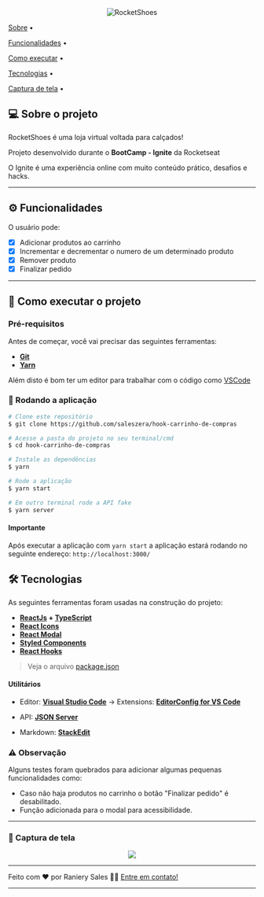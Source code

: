 


<div  align="center">	
	<img src="https://live.staticflickr.com/65535/51069947017_57e801fb43_n.jpg" alt="RocketShoes">
</div>


<p  align="center">

<a  href="#-sobre-o-projeto">Sobre</a> •

<a  href="#%EF%B8%8F-funcionalidades">Funcionalidades</a> •

<a  href="#-como-executar-o-projeto">Como executar</a> •

<a  href="#-tecnologias">Tecnologias</a> •

<a  href="#%EF%B8%8F-captura-de-tela">Captura de tela</a> •

</p>




## 💻 Sobre o projeto


RocketShoes é uma loja virtual voltada para calçados!

Projeto desenvolvido durante o **BootCamp - Ignite** da Rocketseat

O Ignite é uma experiência online com muito conteúdo prático, desafios e hacks.

---

## ⚙️ Funcionalidades

O usuário pode:

- [x] Adicionar produtos ao carrinho
- [x] Incrementar e decrementar o numero de um determinado produto
- [x] Remover produto
- [x] Finalizar pedido
---

## 🚀 Como executar o projeto

### Pré-requisitos

Antes de começar, você vai precisar das seguintes ferramentas:

- **[Git](https://git-scm.com)**
- **[Yarn](https://yarnpkg.com/getting-started/install)**

Além disto é bom ter um editor para trabalhar com o código como [VSCode](https://code.visualstudio.com/)


### 🧭 Rodando a aplicação

```bash
# Clone este repositório
$ git clone https://github.com/saleszera/hook-carrinho-de-compras

# Acesse a pasta do projeto no seu terminal/cmd
$ cd hook-carrinho-de-compras

# Instale as dependências
$ yarn

# Rode a aplicação
$ yarn start

# Em outro terminal rode a API fake
$ yarn server
```
#### Importante
Após executar a aplicação com `yarn start` a aplicação estará rodando no seguinte endereço: `http://localhost:3000/`

## 🛠 Tecnologias


As seguintes ferramentas foram usadas na construção do projeto:


- **[ReactJs](https://pt-br.reactjs.org/docs/getting-started.html) + [TypeScript](https://www.typescriptlang.org/)**
- **[React Icons](https://github.com/react-icons/react-icons)**
- **[React Modal](https://github.com/reactjs/react-modal)**
- **[Styled Components](https://github.com/styled-components/styled-components)**
- **[React Hooks](https://pt-br.reactjs.org/docs/hooks-intro.html)**

> Veja o arquivo [package.json](https://github.com/saleszera/hook-carrinho-de-compras/blob/master/package.json)


#### **Utilitários**

- Editor: **[Visual Studio Code](https://code.visualstudio.com/)** → Extensions: **[EditorConfig for VS Code](https://marketplace.visualstudio.com/items?itemName=EditorConfig.EditorConfig)**

- API: **[JSON Server](https://github.com/typicode/json-server)**

- Markdown: **[StackEdit](https://stackedit.io/)**

### **⚠️ Observação**
Alguns testes foram quebrados para adicionar algumas pequenas funcionalidades como:

- Caso não haja produtos no carrinho o botão "Finalizar pedido" é desabilitado.
- Função adicionada para o modal para acessibilidade.

---
### 🎥️ Captura de tela
  <div align="center"  >
	  <img src="https://media.giphy.com/media/UbqMicOovEO1esmIad/giphy.gif"/>
  </div>  

---

Feito com ❤️ por Raniery Sales 👋🏽 [Entre em contato!](https://www.linkedin.com/in/raniery-sales/)

---